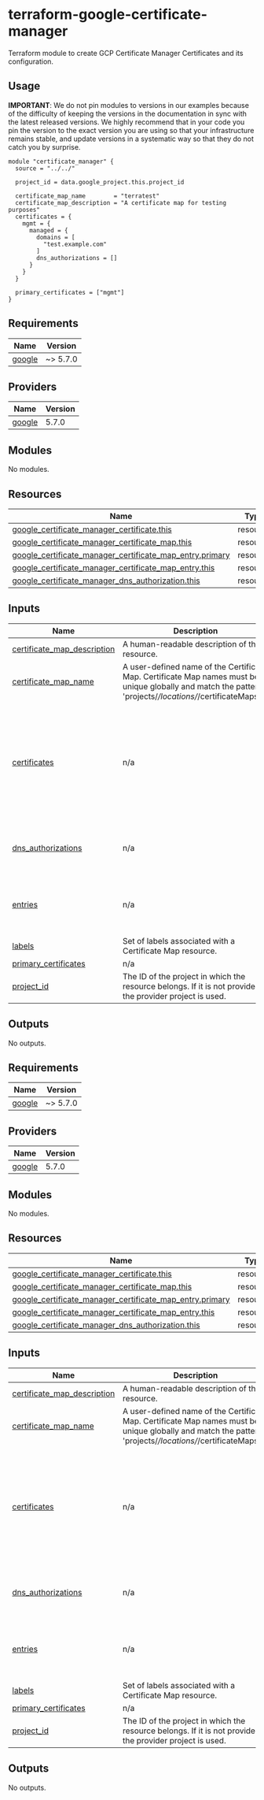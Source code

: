 # terraform-google-certificate-manager

Terraform module to create GCP Certificate Manager Certificates and its configuration.

## Usage

**IMPORTANT**: We do not pin modules to versions in our examples because of the
difficulty of keeping the versions in the documentation in sync with the latest released versions.
We highly recommend that in your code you pin the version to the exact version you are
using so that your infrastructure remains stable, and update versions in a
systematic way so that they do not catch you by surprise.

```hcl
module "certificate_manager" {
  source = "../../"

  project_id = data.google_project.this.project_id

  certificate_map_name        = "terratest"
  certificate_map_description = "A certificate map for testing purposes"
  certificates = {
    mgmt = {
      managed = {
        domains = [
          "test.example.com"
        ]
        dns_authorizations = []
      }
    }
  }

  primary_certificates = ["mgmt"]
}

```

<!-- BEGINNING OF PRE-COMMIT-TERRAFORM DOCS HOOK -->
## Requirements

| Name | Version |
|------|---------|
| <a name="requirement_google"></a> [google](#requirement\_google) | ~> 5.7.0 |

## Providers

| Name | Version |
|------|---------|
| <a name="provider_google"></a> [google](#provider\_google) | 5.7.0 |

## Modules

No modules.

## Resources

| Name | Type |
|------|------|
| [google_certificate_manager_certificate.this](https://registry.terraform.io/providers/hashicorp/google/latest/docs/resources/certificate_manager_certificate) | resource |
| [google_certificate_manager_certificate_map.this](https://registry.terraform.io/providers/hashicorp/google/latest/docs/resources/certificate_manager_certificate_map) | resource |
| [google_certificate_manager_certificate_map_entry.primary](https://registry.terraform.io/providers/hashicorp/google/latest/docs/resources/certificate_manager_certificate_map_entry) | resource |
| [google_certificate_manager_certificate_map_entry.this](https://registry.terraform.io/providers/hashicorp/google/latest/docs/resources/certificate_manager_certificate_map_entry) | resource |
| [google_certificate_manager_dns_authorization.this](https://registry.terraform.io/providers/hashicorp/google/latest/docs/resources/certificate_manager_dns_authorization) | resource |

## Inputs

| Name | Description | Type | Default | Required |
|------|-------------|------|---------|:--------:|
| <a name="input_certificate_map_description"></a> [certificate\_map\_description](#input\_certificate\_map\_description) | A human-readable description of the resource. | `string` | `null` | no |
| <a name="input_certificate_map_name"></a> [certificate\_map\_name](#input\_certificate\_map\_name) | A user-defined name of the Certificate Map. Certificate Map names must be unique globally and match the pattern 'projects/*/locations/*/certificateMaps/*' | `string` | n/a | yes |
| <a name="input_certificates"></a> [certificates](#input\_certificates) | n/a | <pre>map(object({<br>    description = optional(string)<br>    scope       = optional(string)<br>    labels      = optional(map(string))<br>    managed = optional(object({<br>      domains            = set(string)<br>      dns_authorizations = optional(set(string))<br>      create_entries     = optional(bool)<br>    }))<br>  }))</pre> | n/a | yes |
| <a name="input_dns_authorizations"></a> [dns\_authorizations](#input\_dns\_authorizations) | n/a | <pre>map(object({<br>    domain      = string<br>    description = optional(string)<br>  }))</pre> | `{}` | no |
| <a name="input_entries"></a> [entries](#input\_entries) | n/a | <pre>map(object({<br>    labels       = optional(map(string))<br>    hostname     = string<br>    certificates = set(string)<br>  }))</pre> | `{}` | no |
| <a name="input_labels"></a> [labels](#input\_labels) | Set of labels associated with a Certificate Map resource. | `map(string)` | `null` | no |
| <a name="input_primary_certificates"></a> [primary\_certificates](#input\_primary\_certificates) | n/a | `set(string)` | n/a | yes |
| <a name="input_project_id"></a> [project\_id](#input\_project\_id) | The ID of the project in which the resource belongs. If it is not provided, the provider project is used. | `string` | n/a | yes |

## Outputs

No outputs.
<!-- END OF PRE-COMMIT-TERRAFORM DOCS HOOK -->

<!-- BEGIN_TF_DOCS -->
## Requirements

| Name | Version |
|------|---------|
| <a name="requirement_google"></a> [google](#requirement\_google) | ~> 5.7.0 |

## Providers

| Name | Version |
|------|---------|
| <a name="provider_google"></a> [google](#provider\_google) | 5.7.0 |

## Modules

No modules.

## Resources

| Name | Type |
|------|------|
| [google_certificate_manager_certificate.this](https://registry.terraform.io/providers/hashicorp/google/latest/docs/resources/certificate_manager_certificate) | resource |
| [google_certificate_manager_certificate_map.this](https://registry.terraform.io/providers/hashicorp/google/latest/docs/resources/certificate_manager_certificate_map) | resource |
| [google_certificate_manager_certificate_map_entry.primary](https://registry.terraform.io/providers/hashicorp/google/latest/docs/resources/certificate_manager_certificate_map_entry) | resource |
| [google_certificate_manager_certificate_map_entry.this](https://registry.terraform.io/providers/hashicorp/google/latest/docs/resources/certificate_manager_certificate_map_entry) | resource |
| [google_certificate_manager_dns_authorization.this](https://registry.terraform.io/providers/hashicorp/google/latest/docs/resources/certificate_manager_dns_authorization) | resource |

## Inputs

| Name | Description | Type | Default | Required |
|------|-------------|------|---------|:--------:|
| <a name="input_certificate_map_description"></a> [certificate\_map\_description](#input\_certificate\_map\_description) | A human-readable description of the resource. | `string` | `null` | no |
| <a name="input_certificate_map_name"></a> [certificate\_map\_name](#input\_certificate\_map\_name) | A user-defined name of the Certificate Map. Certificate Map names must be unique globally and match the pattern 'projects/*/locations/*/certificateMaps/*' | `string` | n/a | yes |
| <a name="input_certificates"></a> [certificates](#input\_certificates) | n/a | <pre>map(object({<br>    description = optional(string)<br>    scope       = optional(string)<br>    labels      = optional(map(string))<br>    managed = optional(object({<br>      domains            = set(string)<br>      dns_authorizations = optional(set(string))<br>      create_entries     = optional(bool)<br>    }))<br>  }))</pre> | n/a | yes |
| <a name="input_dns_authorizations"></a> [dns\_authorizations](#input\_dns\_authorizations) | n/a | <pre>map(object({<br>    domain      = string<br>    description = optional(string)<br>  }))</pre> | `{}` | no |
| <a name="input_entries"></a> [entries](#input\_entries) | n/a | <pre>map(object({<br>    labels       = optional(map(string))<br>    hostname     = string<br>    certificates = set(string)<br>  }))</pre> | `{}` | no |
| <a name="input_labels"></a> [labels](#input\_labels) | Set of labels associated with a Certificate Map resource. | `map(string)` | `null` | no |
| <a name="input_primary_certificates"></a> [primary\_certificates](#input\_primary\_certificates) | n/a | `set(string)` | n/a | yes |
| <a name="input_project_id"></a> [project\_id](#input\_project\_id) | The ID of the project in which the resource belongs. If it is not provided, the provider project is used. | `string` | n/a | yes |

## Outputs

No outputs.
<!-- END_TF_DOCS -->